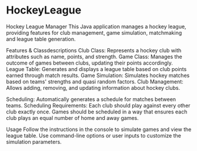 # HockeyLeague
Hockey League Manager
This Java application manages a hockey league, providing features for club management, game simulation, matchmaking and league table generation.

Features & Classdescriptions
Club Class: 
              Represents a hockey club with attributes such as name, points, and strength.
Game Class: 
              Manages the outcome of games between clubs, updating their points accordingly.
League Table: 
              Generates and displays a league table based on club points earned through match results.
Game Simulation: 
              Simulates hockey matches based on teams' strengths and quasi random factors.
Club Management: 
              Allows adding, removing, and updating information about hockey clubs.

Scheduling: 
              Automatically generates a schedule for matches between teams.
              Scheduling Requirements:
                    Each club should play against every other club exactly once.
                    Games should be scheduled in a way that ensures each club plays an equal number of home and away games.

Usage
Follow the instructions in the console to simulate games and view the league table.
Use command-line options or user inputs to customize the simulation parameters.
